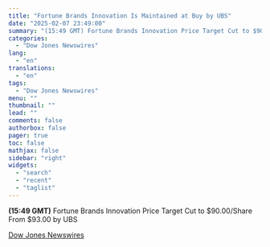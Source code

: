 ```yaml
---
title: "Fortune Brands Innovation Is Maintained at Buy by UBS"
date: "2025-02-07 23:49:00"
summary: "(15:49 GMT) Fortune Brands Innovation Price Target Cut to $90.00/Share From $93.00 by UBS"
categories:
  - "Dow Jones Newswires"
lang:
  - "en"
translations:
  - "en"
tags:
  - "Dow Jones Newswires"
menu: ""
thumbnail: ""
lead: ""
comments: false
authorbox: false
pager: true
toc: false
mathjax: false
sidebar: "right"
widgets:
  - "search"
  - "recent"
  - "taglist"
---
```


**(15:49 GMT)** Fortune Brands Innovation Price Target Cut to $90.00/Share From $93.00 by UBS

[Dow Jones Newswires](https://www.tradingview.com/news/DJN_DN20250207007759:0/)
